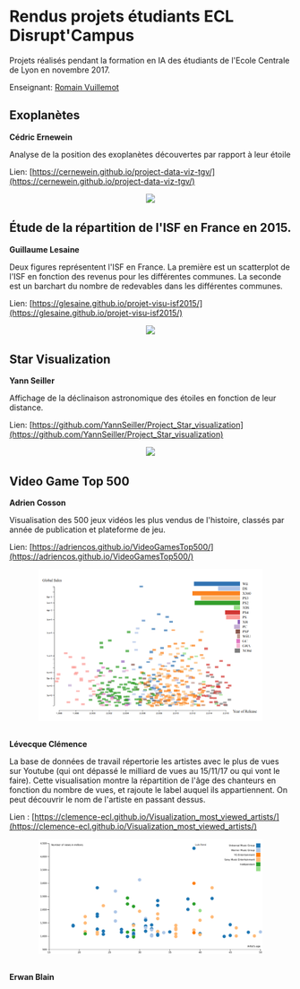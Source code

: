 # Rendus projets étudiants ECL Disrupt'Campus

Projets réalisés pendant la formation en IA des étudiants de l'Ecole Centrale de Lyon en novembre 2017.

Enseignant: [Romain Vuillemot](http://romain.vuillemot.net/)

## Exoplanètes

**Cédric Ernewein**

Analyse de la position des exoplanètes découvertes par rapport à leur étoile

Lien: [https://cernewein.github.io/project-data-viz-tgv/](https://cernewein.github.io/project-data-viz-tgv/)

<p align="center">
  <img src="img/RegTGV.png" style="width: 400px;">
</p>

## Étude de la répartition de l'ISF en France en 2015.

**Guillaume Lesaine**

Deux figures représentent l'ISF en France. La première est un scatterplot de l'ISF en fonction des revenus pour les différentes communes. La seconde est un barchart du nombre de redevables dans les différentes communes.

Lien: [https://glesaine.github.io/projet-visu-isf2015/](https://glesaine.github.io/projet-visu-isf2015/)

<p align="center">
  <img src="img/glesaine_zoom.png" style="width: 400px;">
</p>

## Star Visualization

**Yann Seiller**

Affichage de la déclinaison astronomique des étoiles en fonction de leur distance.

Lien: [https://github.com/YannSeiller/Project_Star_visualization](https://github.com/YannSeiller/Project_Star_visualization)

<p align="center">
  <img src="img/stars_viz_YS.png" style="width: 400px;">
</p>

## Video Game Top 500

**Adrien Cosson**

Visualisation des 500 jeux vidéos les plus vendus de l'histoire, classés par année de publication et plateforme de jeu.

Lien: [https://adriencos.github.io/VideoGamesTop500/](https://adriencos.github.io/VideoGamesTop500/)

<p align="center">
  <img src="img/AdrienCos.png" style="width: 400px;">
</p>

## 

**Lévecque Clémence**

La base de données de travail répertorie les artistes avec le plus de vues sur Youtube (qui ont dépassé le milliard de vues au 15/11/17 ou qui vont le faire).
Cette visualisation montre la répartition de l'âge des chanteurs en fonction du nombre de vues, et rajoute le label auquel ils appartiennent. On peut découvrir le nom de l'artiste en passant dessus.

Lien : [https://clemence-ecl.github.io/Visualization_most_viewed_artists/](https://clemence-ecl.github.io/Visualization_most_viewed_artists/)

<p align="center">
  <img src="img/visualization_artists.png" style="width: 400px;">
</p>


## 

**Erwan Blain**



